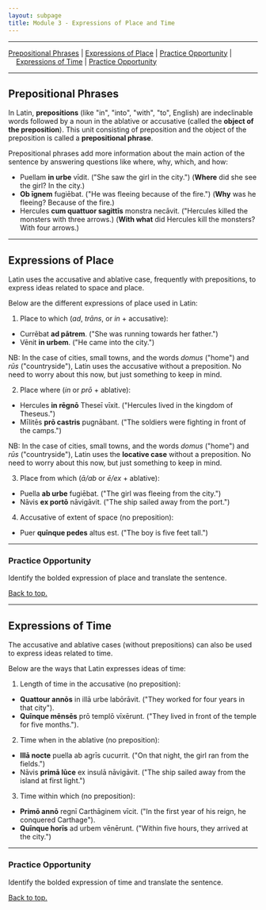 ```yaml
---
layout: subpage
title: Module 3 - Expressions of Place and Time
---
```


***

[Prepositional Phrases](#prepositional-phrases) \| [Expressions of Place](#expressions-of-place) \| [Practice Opportunity](#practice-opportunity) \|  
&nbsp;&nbsp;&nbsp;&nbsp;[Expressions of Time](#expressions-of-time) \| [Practice Opportunity](#practice-opportunity-1)

***

## Prepositional Phrases

In Latin, **prepositions** (like "in", "into", "with", "to", English) are indeclinable words followed by a noun in the ablative or accusative (called the **object of the preposition**). This unit consisting of preposition and the object of the preposition is called a **prepositional phrase**.

Prepositional phrases add more information about the main action of the sentence by answering questions like where, why, which, and how:

* Puellam **in urbe** vīdit. ("She saw the girl in the city.") (**Where** did she see the girl? In the city.)
* **Ob īgnem** fugiēbat. ("He was fleeing because of the fire.") (**Why** was he fleeing? Because of the fire.)
* Hercules **cum quattuor sagittīs** monstra necāvit. ("Hercules killed the monsters with three arrows.) (**With what** did Hercules kill the monsters? With four arrows.)

<!--
last example -- this would be an ablative of means, without *cum*, right? Maybe better: Hercules killed the monsters under the bridge, Hercules monstra sub ponte necāvit)
-->

***

## Expressions of Place

Latin uses the accusative and ablative case, frequently with prepositions, to express ideas related to space and place.

Below are the different expressions of place used in Latin:

1) Place to which (*ad*, *trāns*, or *in* + accusative):
- Currēbat **ad pātrem**. ("She was running towards her father.")
- Vēnit **in urbem**. ("He came into the city.")

NB: In the case of cities, small towns, and the words *domus* ("home") and *rūs* ("countryside"), Latin uses the accusative without a preposition. No need to worry about this now, but just something to keep in mind.

2) Place where (*in* or *prō* + ablative):
* Hercules **in rēgnō** Theseī vīxit. ("Hercules lived in the kingdom of Theseus.")
* Mīlitēs **prō castris** pugnābant. ("The soldiers were fighting in front of the camps.")

NB: In the case of cities, small towns, and the words *domus* ("home") and *rūs* ("countryside"), Latin uses the **locative case** without a preposition. No need to worry about this now, but just something to keep in mind.

3) Place from which (*ā/ab* or *ē/ex* + ablative):
* Puella **ab urbe** fugiēbat. ("The girl was fleeing from the city.")
* Nāvis **ex portō** nāvigāvit. ("The ship sailed away from the port.")

4) Accusative of extent of space (no preposition):
* Puer **quīnque pedes** altus est. ("The boy is five feet tall.")

***

### Practice Opportunity

Identify the bolded expression of place and translate the sentence.

[Back to top.](#top)

***

## Expressions of Time

The accusative and ablative cases (without prepositions) can also be used to express ideas related to time.

Below are the ways that Latin expresses ideas of time:

1) Length of time in the accusative (no preposition):
* **Quattour annōs** in illā urbe labōrāvit. ("They worked for four years in that city").
* **Quīnque mēnsēs** prō templō vīxērunt. ("They lived in front of the temple for five months.").

2) Time when in the ablative (no preposition):
* **Illā nocte** puella ab agrīs cucurrit. ("On that night, the girl ran from the fields.")
* Nāvis **primā lūce** ex insulā nāvigāvit. ("The ship sailed away from the island at first light.")

3) Time within which (no preposition):
* **Primō annō** regnī Carthāginem vīcit. ("In the first year of his reign, he conquered Carthage").
* **Quīnque horīs** ad urbem vēnērunt. ("Within five hours, they arrived at the city.")

***

### Practice Opportunity

Identify the bolded expression of time and translate the sentence.

[Back to top.](#top)
